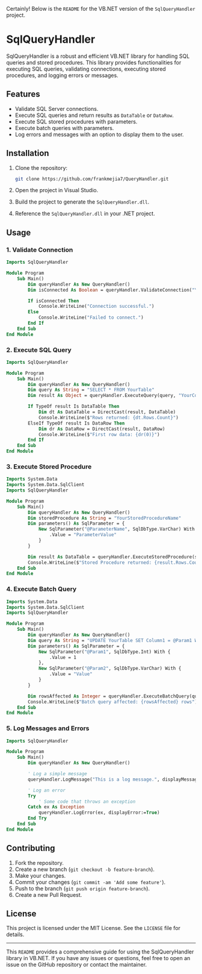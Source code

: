 Certainly! Below is the `README` for the VB.NET version of the `SqlQueryHandler` project.

# SqlQueryHandler

SqlQueryHandler is a robust and efficient VB.NET library for handling SQL queries and stored procedures. This library provides functionalities for executing SQL queries, validating connections, executing stored procedures, and logging errors or messages.

## Features

- Validate SQL Server connections.
- Execute SQL queries and return results as `DataTable` or `DataRow`.
- Execute SQL stored procedures with parameters.
- Execute batch queries with parameters.
- Log errors and messages with an option to display them to the user.

## Installation

1. Clone the repository:
    ```sh
    git clone https://github.com/frankmejia7/QueryHandler.git
    ```

2. Open the project in Visual Studio.

3. Build the project to generate the `SqlQueryHandler.dll`.

4. Reference the `SqlQueryHandler.dll` in your .NET project.

## Usage

### 1. Validate Connection

```vb
Imports SqlQueryHandler

Module Program
    Sub Main()
        Dim queryHandler As New QueryHandler()
        Dim isConnected As Boolean = queryHandler.ValidateConnection("YourConnectionStringHere")

        If isConnected Then
            Console.WriteLine("Connection successful.")
        Else
            Console.WriteLine("Failed to connect.")
        End If
    End Sub
End Module
```

### 2. Execute SQL Query

```vb
Imports SqlQueryHandler

Module Program
    Sub Main()
        Dim queryHandler As New QueryHandler()
        Dim query As String = "SELECT * FROM YourTable"
        Dim result As Object = queryHandler.ExecuteQuery(query, "YourConnectionStringHere")

        If TypeOf result Is DataTable Then
            Dim dt As DataTable = DirectCast(result, DataTable)
            Console.WriteLine($"Rows returned: {dt.Rows.Count}")
        ElseIf TypeOf result Is DataRow Then
            Dim dr As DataRow = DirectCast(result, DataRow)
            Console.WriteLine($"First row data: {dr(0)}")
        End If
    End Sub
End Module
```

### 3. Execute Stored Procedure

```vb
Imports System.Data
Imports System.Data.SqlClient
Imports SqlQueryHandler

Module Program
    Sub Main()
        Dim queryHandler As New QueryHandler()
        Dim storedProcedure As String = "YourStoredProcedureName"
        Dim parameters() As SqlParameter = {
            New SqlParameter("@ParameterName", SqlDbType.VarChar) With {
                .Value = "ParameterValue"
            }
        }

        Dim result As DataTable = queryHandler.ExecuteStoredProcedure(storedProcedure, parameters, "YourConnectionStringHere")
        Console.WriteLine($"Stored Procedure returned: {result.Rows.Count} rows")
    End Sub
End Module
```

### 4. Execute Batch Query

```vb
Imports System.Data
Imports System.Data.SqlClient
Imports SqlQueryHandler

Module Program
    Sub Main()
        Dim queryHandler As New QueryHandler()
        Dim query As String = "UPDATE YourTable SET Column1 = @Param1 WHERE Column2 = @Param2"
        Dim parameters() As SqlParameter = {
            New SqlParameter("@Param1", SqlDbType.Int) With {
                .Value = 1
            },
            New SqlParameter("@Param2", SqlDbType.VarChar) With {
                .Value = "Value"
            }
        }

        Dim rowsAffected As Integer = queryHandler.ExecuteBatchQuery(query, parameters, "YourConnectionStringHere")
        Console.WriteLine($"Batch query affected: {rowsAffected} rows")
    End Sub
End Module
```

### 5. Log Messages and Errors

```vb
Imports SqlQueryHandler

Module Program
    Sub Main()
        Dim queryHandler As New QueryHandler()

        ' Log a simple message
        queryHandler.LogMessage("This is a log message.", displayMessage:=True)

        ' Log an error
        Try
            ' Some code that throws an exception
        Catch ex As Exception
            queryHandler.LogError(ex, displayError:=True)
        End Try
    End Sub
End Module
```

## Contributing

1. Fork the repository.
2. Create a new branch (`git checkout -b feature-branch`).
3. Make your changes.
4. Commit your changes (`git commit -am 'Add some feature'`).
5. Push to the branch (`git push origin feature-branch`).
6. Create a new Pull Request.

## License

This project is licensed under the MIT License. See the `LICENSE` file for details.

---

This `README` provides a comprehensive guide for using the SqlQueryHandler library in VB.NET. If you have any issues or questions, feel free to open an issue on the GitHub repository or contact the maintainer.
